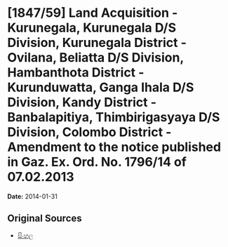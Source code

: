 # [1847/59] Land Acquisition - Kurunegala, Kurunegala D/S Division, Kurunegala District - Ovilana, Beliatta D/S Division, Hambanthota District - Kurunduwatta, Ganga Ihala D/S Division, Kandy District - Banbalapitiya, Thimbirigasyaya D/S Division, Colombo District - Amendment to the notice published in Gaz. Ex. Ord. No. 1796/14 of 07.02.2013

**Date:** 2014-01-31

## Original Sources

- [සිංහල](https://documents.gov.lk/view/extra-gazettes/2014/1/1847-59_S.pdf)
